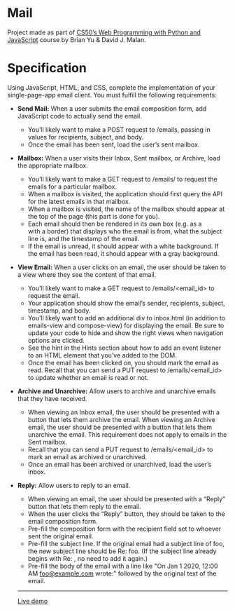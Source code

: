# Mail

Project made as part of [CS50’s Web Programming with Python and JavaScript](https://www.edx.org/course/cs50s-web-programming-with-python-and-javascript) course by Brian Yu & David J. Malan.

# Specification
Using JavaScript, HTML, and CSS, complete the implementation of your single-page-app email client. You must fulfill the following requirements:

- **Send Mail:** When a user submits the email composition form, add JavaScript code to actually send the email.
  - You’ll likely want to make a POST request to /emails, passing in values for recipients, subject, and body.
  - Once the email has been sent, load the user’s sent mailbox.
- **Mailbox:** When a user visits their Inbox, Sent mailbox, or Archive, load the appropriate mailbox.
  - You’ll likely want to make a GET request to /emails/<mailbox> to request the emails for a particular mailbox.
  - When a mailbox is visited, the application should first query the API for the latest emails in that mailbox.
  - When a mailbox is visited, the name of the mailbox should appear at the top of the page (this part is done for you).
  - Each email should then be rendered in its own box (e.g. as a <div> with a border) that displays who the email is from, what the subject line is, and the timestamp of the email.
  - If the email is unread, it should appear with a white background. If the email has been read, it should appear with a gray background.
- **View Email:** When a user clicks on an email, the user should be taken to a view where they see the content of that email.
  - You’ll likely want to make a GET request to /emails/<email_id> to request the email.
  - Your application should show the email’s sender, recipients, subject, timestamp, and body.
  - You’ll likely want to add an additional div to inbox.html (in addition to emails-view and compose-view) for displaying the email. Be sure to update your code to hide and show the right views when navigation options are clicked.
  - See the hint in the Hints section about how to add an event listener to an HTML element that you’ve added to the DOM.
  - Once the email has been clicked on, you should mark the email as read. Recall that you can send a PUT request to /emails/<email_id> to update whether an email is read or not.
- **Archive and Unarchive:** Allow users to archive and unarchive emails that they have received.
  - When viewing an Inbox email, the user should be presented with a button that lets them archive the email. When viewing an Archive email, the user should be presented with a button that lets them unarchive the email. This requirement does not apply to emails in the Sent mailbox.
  - Recall that you can send a PUT request to /emails/<email_id> to mark an email as archived or unarchived.
  - Once an email has been archived or unarchived, load the user’s inbox.
- **Reply:** Allow users to reply to an email.
  - When viewing an email, the user should be presented with a “Reply” button that lets them reply to the email.
  - When the user clicks the “Reply” button, they should be taken to the email composition form.
  - Pre-fill the composition form with the recipient field set to whoever sent the original email.
  - Pre-fill the subject line. If the original email had a subject line of foo, the new subject line should be Re: foo. (If the subject line already begins with Re: , no need to add it again.)
  - Pre-fill the body of the email with a line like "On Jan 1 2020, 12:00 AM foo@example.com wrote:" followed by the original text of the email.
  
  ___
  [Live demo](https://youtu.be/8sQL5P44LCM)
  
